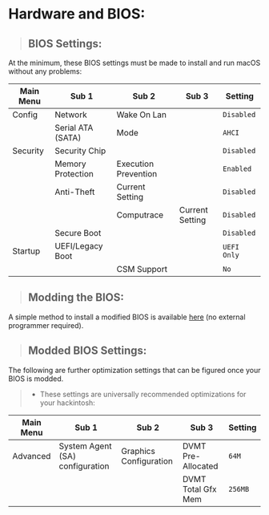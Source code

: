 # Hardware and BIOS:

> ## BIOS Settings:

At the minimum, these BIOS settings must be made to install and run macOS without any problems:

| Main Menu | Sub 1         | Sub 2         | Sub 3        | Setting       |
| --------- | ------------- | ------------- |------------- | ------------- |
| Config    | Network       | Wake On Lan   |              | `Disabled`    |
|           | Serial ATA (SATA) | Mode      |              | `AHCI`        |
| Security  | Security Chip |               |              | `Disabled`    |
|           | Memory Protection | Execution Prevention |   | `Enabled`     |
|           | Anti-Theft    | Current Setting |            | `Disabled`    |
|           |               | Computrace    | Current Setting | `Disabled` |
|           | Secure Boot   |               |              | `Disabled`    |
| Startup   | UEFI/Legacy Boot |            |              | `UEFI Only`   |
|           |               | CSM Support   |              | `No`          |

> ## Modding the BIOS:

A simple method to install a modified BIOS is available [here](https://github.com/n4ru/1vyrain/) (no external programmer required).

> ## Modded BIOS Settings:
The following are further optimization settings that can be figured once your BIOS is modded.

> * These settings are universally recommended optimizations for your hackintosh:

| Main Menu | Sub 1 | Sub 2 | Sub 3 | Setting |
|-----------|-------|------ |------ |-------- |
| Advanced  | System Agent (SA) configuration | Graphics Configuration | DVMT Pre-Allocated	| `64M` |
| | | | DVMT Total Gfx Mem | `256MB` |